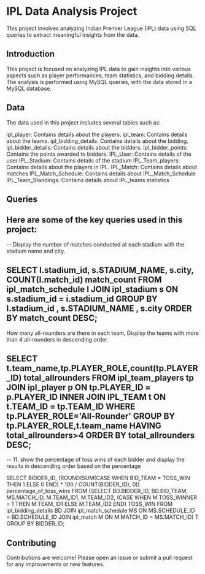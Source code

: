 # IPL Data Analysis Project
This project involves analyzing Indian Premier League (IPL) data using SQL queries to extract meaningful insights from the data.

## Introduction
This project is focused on analyzing IPL data to gain insights into various aspects such as player performances, team statistics, and bidding details. 
The analysis is performed using MySQL queries, with the data stored in a MySQL database.

## Data
The data used in this project includes several tables such as:

ipl_player: Contains details about the players.
ipl_team: Contains details about the teams.
ipl_bidding_details: Contains details about the bidding.
ipl_bidder_details: Contains details about the bidders.
ipl_bidder_points: Contains the points awarded to bidders.
IPL_User: Contains details of the user
IPL_Stadium: Contains details of the stadium
IPL_Team_players: Contains details about the players in IPL.
IPL_Match: Contains details about matches
IPL_Match_Schedule: Contains details about IPL_Match_Schedule
IPL_Team_Standings: Contains details about IPL_teams statistics

## Queries
Here are some of the key queries used in this project:
--------------------------------------------------------------------------------------------------------------------------------
-- Display the number of matches conducted at each stadium with the stadium name and city.

SELECT 
    I.stadium_id,
    s.STADIUM_NAME,
    s.city,
    COUNT(I.match_id) match_count
FROM
    ipl_match_schedule I
        JOIN
    ipl_stadium s ON s.stadium_id = i.stadium_id
GROUP BY I.stadium_id , s.STADIUM_NAME , s.city
ORDER BY match_count DESC;
--------------------------------------------------------------------------------------------------------------------------------
 How many all-rounders are there in each team, Display the teams with more than 4 all-rounders 
 in descending order.

SELECT 
      t.team_name,tp.PLAYER_ROLE,count(tp.PLAYER_ID) total_allrounders
FROM
    ipl_team_players tp
        JOIN
    ipl_player p ON tp.PLAYER_ID = p.PLAYER_ID
        INNER JOIN
    IPL_TEAM t ON t.TEAM_ID = tp.TEAM_ID 
    WHERE 
		tp.PLAYER_ROLE='All-Rounder' 
	GROUP BY 
		tp.PLAYER_ROLE,t.team_name 
	HAVING 
		total_allrounders>4 ORDER BY total_allrounders DESC;
--------------------------------------------------------------------------------------------------------------------------------
-- 11.	show the percentage of toss wins of each bidder and display the results in descending order based on the percentage

SELECT 
    BIDDER_ID,
    (ROUND(SUM(CASE
                WHEN BID_TEAM = TOSS_WIN THEN 1
                ELSE 0
            END) * 100 / COUNT(BIDDER_ID),
            0)) percentage_of_toss_wins
FROM
    (SELECT 
        BD.BIDDER_ID,
            BD.BID_TEAM,
            MS.MATCH_ID,
            M.TEAM_ID1,
            M.TEAM_ID2,
            (CASE
                WHEN M.TOSS_WINNER = 1 THEN M.TEAM_ID1
                ELSE M.TEAM_ID2
            END) TOSS_WIN
    FROM
        ipl_bidding_details BD
    JOIN ipl_match_schedule MS ON MS.SCHEDULE_ID = BD.SCHEDULE_ID
    JOIN ipl_match M ON M.MATCH_ID = MS.MATCH_ID) T
GROUP BY BIDDER_ID;

## Contributing
Contributions are welcome! Please open an issue or submit a pull request for any improvements or new features.



  
